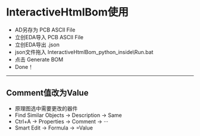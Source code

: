 # InteractiveHtmlBom使用

- AD另存为 PCB ASCII File
- 立创EDA导入 PCB ASCII File
- 立创EDA导出 .json
- json文件拖入 InteractiveHtmlBom_python_inside\Run.bat
- 点击 Generate BOM
- Done！

---

## Comment值改为Value

- 原理图选中需要更改的器件
- Find Similar Objects -> Description -> Same
- Ctrl+A -> Properties -> Comment -> ··· 
- Smart Edit -> Formula -> =Value

